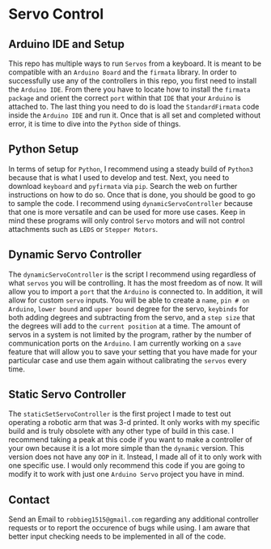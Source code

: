 # Servo Control 

## Arduino IDE and Setup

This repo has multiple ways to run `Servos` from a keyboard. It is meant to be compatible with an `Arduino Board` and the `firmata` library. In order to successfully use any of the controllers in this repo, you first need to install the `Arduino IDE`. From there you have to locate how to install the `firmata package` and orient the correct `port` within that `IDE` that your `Arduino` is attached to. The last thing you need to do is load the `StandardFirmata` code inside the `Arduino IDE` and run it. Once that is all set and completed without error, it is time to dive into the `Python` side of things.

## Python Setup

In terms of setup for `Python`, I recommend using a steady build of `Python3` because that is what I used to develop and test. Next, you need to download `keyboard` and `pyfirmata` via `pip`. Search the web on further instructions on how to do so. Once that is done, you should be good to go to sample the code. I recommend using `dynamicServoController` because that one is more versatile and can be used for more use cases. Keep in mind these programs will only control `Servo` motors and will not control attachments such as `LEDS` or `Stepper Motors`. 

## Dynamic Servo Controller

The `dynamicServoController` is the script I recommend using regardless of what `servos` you will be controlling. It has the most freedom as of now. It will allow you to import a `port` that the `Arduino` is connected to. In addition, it will allow for custom `servo` inputs. You will be able to create a `name`, `pin # on Arduino`, `lower bound` and `upper bound` degree for the servo, `keybinds` for both adding degrees and subtracting from the servo, and a `step size` that the degrees will add to the `current position` at a time. The amount of servos in a system is not limited by the program, rather by the number of communication ports on the `Arduino`. I am currently working on a `save` feature that will allow you to save your setting that you have made for your particular case and use them again without calibrating the `servos` every time.

## Static Servo Controller

The `staticSetServoController` is the first project I made to test out operating a robotic arm that was 3-d printed. It only works with my specific build and is truly obsolete with any other type of build in this case. I recommend taking a peak at this code if you want to make a controller of your own because it is a lot more simple than the `dynamic` version. This version does not have any `OOP` in it. Instead, I made all of it to only work with one specific use. I would only recommend this code if you are going to modify it to work with just one `Arduino Servo` project you have in mind.

## Contact

Send an Email to `robbieg1515@gmail.com` regarding any additional controller requests or to report the occurence of bugs while using. I am aware that better input checking needs to be implemented in all of the code.